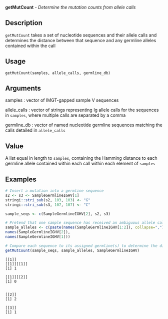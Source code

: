 **getMutCount** - *Determine the mutation counts from allele calls*

Description
--------------------

`getMutCount` takes a set of nucleotide sequences and their allele calls
and determines the distance between that sequence and any germline alleles
contained within the call


Usage
--------------------
```
getMutCount(samples, allele_calls, germline_db)
```

Arguments
-------------------

samples
:   vector of IMGT-gapped sample V sequences

allele_calls
:   vector of strings representing Ig allele calls for
the sequences in `samples`, where multiple
calls are separated by a comma

germline_db
:   vector of named nucleotide germline sequences
matching the calls detailed in `allele_calls`




Value
-------------------

A list equal in length to `samples`, containing the Hamming
distance to each germline allele contained within each call within
each element of `samples`



Examples
-------------------

```R
# Insert a mutation into a germline sequence
s2 <- s3 <- SampleGermlineIGHV[1]
stringi::stri_sub(s2, 103, 103) <- "G"
stringi::stri_sub(s3, 107, 107) <- "C"

sample_seqs <- c(SampleGermlineIGHV[2], s2, s3)

# Pretend that one sample sequence has received an ambiguous allele call
sample_alleles <- c(paste(names(SampleGermlineIGHV[1:2]), collapse=","),
names(SampleGermlineIGHV[2]),
names(SampleGermlineIGHV[1]))

# Compare each sequence to its assigned germline(s) to determine the distance
getMutCount(sample_seqs, sample_alleles, SampleGermlineIGHV)

```


```
[[1]]
[[1]][[1]]
[1] 1

[[1]][[2]]
[1] 0


[[2]]
[1] 2

[[3]]
[1] 1


```








